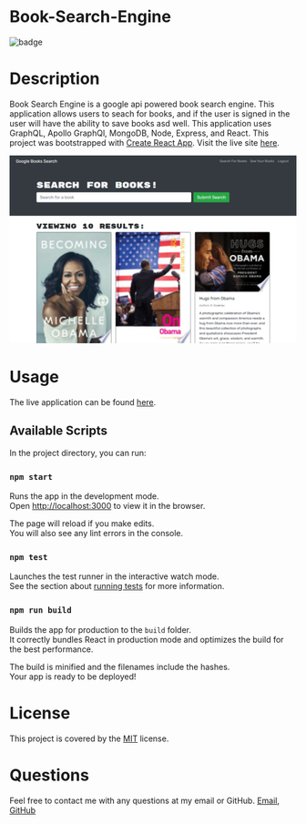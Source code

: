 # Book-Search-Engine


![badge](https://img.shields.io/badge/license-MIT-brightgreen)
# Description
Book Search Engine is a google api powered book search engine. This application allows users to seach for books, and if the user is signed in the user will have the ability to save books asd well. This application uses GraphQL, Apollo GraphQl, MongoDB, Node, Express, and React. This project was bootstrapped with [Create React App](https://github.com/facebook/create-react-app). Visit the live site [here](https://git.heroku.com/fireflyer.git/).

![image source code](img/screenshot.png)

# Usage
The live application can be found [here](https://git.heroku.com/fireflyer.git/).

## Available Scripts

In the project directory, you can run:

### `npm start`

Runs the app in the development mode.\
Open [http://localhost:3000](http://localhost:3000) to view it in the browser.

The page will reload if you make edits.\
You will also see any lint errors in the console.

### `npm test`

Launches the test runner in the interactive watch mode.\
See the section about [running tests](https://facebook.github.io/create-react-app/docs/running-tests) for more information.

### `npm run build`

Builds the app for production to the `build` folder.\
It correctly bundles React in production mode and optimizes the build for the best performance.

The build is minified and the filenames include the hashes.\
Your app is ready to be deployed!


# License
This project is covered by the [MIT](https://spdx.org/licenses/MIT.html) license.

# Questions
Feel free to contact me with any questions at my email or GitHub. [Email](mailto:jmax407@gmail.com), [GitHub](https://github.com/jmax407)